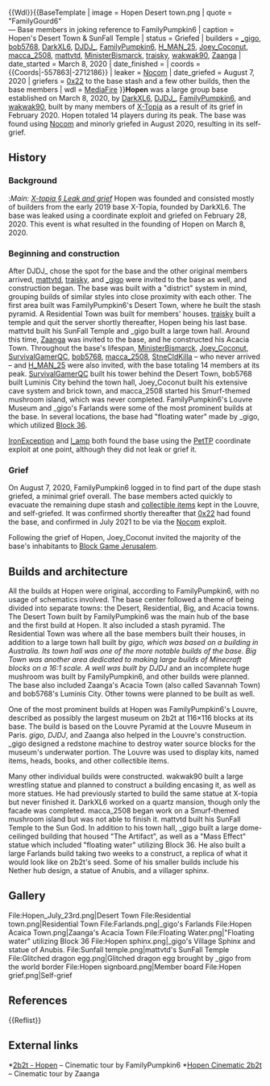 {{Wdl}}{{BaseTemplate
| image = Hopen Desert town.png
| quote = "FamilyGourd6" </br>— Base members in joking reference to FamilyPumpkin6
| caption = Hopen's Desert Town & SunFall Temple
| status = Griefed
| builders = [_gigo](https://2b2t.miraheze.org/wiki/_gigo), [bob5768](https://2b2t.miraheze.org/wiki/bob5768), [DarkXL6](https://2b2t.miraheze.org/wiki/DarkXL6), [DJDJ_](https://2b2t.miraheze.org/wiki/DJDJ_), [FamilyPumpkin6](https://2b2t.miraheze.org/wiki/FamilyPumpkin6), [H_MAN_25](https://2b2t.miraheze.org/wiki/H_MAN_25), [Joey_Coconut](https://2b2t.miraheze.org/wiki/Joey_Coconut), [macca_2508](https://2b2t.miraheze.org/wiki/macca_2508), [mattvtd](https://2b2t.miraheze.org/wiki/mattvtd), [MinisterBismarck](https://2b2t.miraheze.org/wiki/MinisterBismarck), [traisky](https://2b2t.miraheze.org/wiki/traisky), [wakwak90](https://2b2t.miraheze.org/wiki/wakwak90), [Zaanga](https://2b2t.miraheze.org/wiki/Zaanga)
| date_started = March 8, 2020
| date_finished =
| coords = {{Coords|-557863|-2712186}}
| leaker = [Nocom](https://2b2t.miraheze.org/wiki/Nocom)
| date_griefed = August 7, 2020
| griefers = [0x22](https://2b2t.miraheze.org/wiki/0x22) to the base stash and a few other builds, then the base members
| wdl = [MediaFire](https://www.mediafire.com/file/cwmpe5y1mk3twsj/2b2t+-+Hopen_Final.zip/file)
}}**Hopen** was a large group base established on March 8, 2020, by [DarkXL6](https://2b2t.miraheze.org/wiki/DarkXL6), [DJDJ_](https://2b2t.miraheze.org/wiki/DJDJ_), [FamilyPumpkin6](https://2b2t.miraheze.org/wiki/FamilyPumpkin6), and [wakwak90](https://2b2t.miraheze.org/wiki/wakwak90), built by many members of [X-Topia](https://2b2t.miraheze.org/wiki/X-Topia) as a result of its grief in February 2020. Hopen totaled 14 players during its peak. The base was found using [Nocom](https://2b2t.miraheze.org/wiki/Nocom) and minorly griefed in August 2020, resulting in its self-grief.

## History
### Background
:*Main: [X-topia § Leak and grief](https://2b2t.miraheze.org/wiki/X-Topia#Leak_and_grief)*
Hopen was founded and consisted mostly of builders from the early 2019 base X-Topia, founded by DarkXL6. The base was leaked using a coordinate exploit and griefed on February 28, 2020. This event is what resulted in the founding of Hopen on March 8, 2020.

### Beginning and construction
After DJDJ_ chose the spot for the base and the other original members arrived, [mattvtd](https://2b2t.miraheze.org/wiki/mattvtd), [traisky](https://2b2t.miraheze.org/wiki/traisky), and [_gigo](https://2b2t.miraheze.org/wiki/_gigo) were invited to the base as well, and construction began. The base was built with a "district" system in mind, grouping builds of similar styles into close proximity with each other. The first area built was FamilyPumpkin6's Desert Town, where he built the stash pyramid. A Residential Town was built for members' houses. [traisky](https://2b2t.miraheze.org/wiki/traisky) built a temple and quit the server shortly thereafter, Hopen being his last base. mattvtd built his SunFall Temple and _gigo built a large town hall. Around this time, [Zaanga](https://2b2t.miraheze.org/wiki/Zaanga) was invited to the base, and he constructed his Acacia Town. Throughout the base's lifespan, [MinisterBismarck](https://2b2t.miraheze.org/wiki/MinisterBismarck), [Joey_Coconut](https://2b2t.miraheze.org/wiki/Joey_Coconut), [SurvivalGamerQC](https://2b2t.miraheze.org/wiki/SurvivalGamerQC), [bob5768](https://2b2t.miraheze.org/wiki/bob5768), [macca_2508](https://2b2t.miraheze.org/wiki/macca_2508), [StneCldKilla](https://2b2t.miraheze.org/wiki/StneCldKilla) – who never arrived – and [H_MAN_25](https://2b2t.miraheze.org/wiki/H_MAN_25) were also invited, with the base totaling 14 members at its peak. [SurvivalGamerQC](https://2b2t.miraheze.org/wiki/SurvivalGamerQC) built his tower behind the Desert Town, bob5768 built Luminis City behind the town hall, Joey_Coconut built his extensive cave system and brick town, and macca_2508 started his Smurf-themed mushroom island, which was never completed. FamilyPumpkin6's Louvre Museum and _gigo's Farlands were some of the most prominent builds at the base. In several locations, the base had "floating water" made by _gigo, which utilized [Block 36](https://2b2t.miraheze.org/wiki/Block_36).

[IronException](https://2b2t.miraheze.org/wiki/IronException) and [l_amp](https://2b2t.miraheze.org/wiki/l_amp) both found the base using the [PetTP](https://2b2t.miraheze.org/wiki/PetTP) coordinate exploit at one point, although they did not leak or grief it.

### Grief
On August 7, 2020, FamilyPumpkin6 logged in to find part of the dupe stash griefed, a minimal grief overall. The base members acted quickly to evacuate the remaining dupe stash and [collectible items](https://2b2t.miraheze.org/wiki/Collectible_item) kept in the Louvre, and self-griefed. It was confirmed shortly thereafter that [0x22](https://2b2t.miraheze.org/wiki/0x22) had found the base, and confirmed in July 2021 to be via the [Nocom](https://2b2t.miraheze.org/wiki/Nocom) exploit.

Following the grief of Hopen, Joey_Coconut invited the majority of the base's inhabitants to [Block Game Jerusalem](https://2b2t.miraheze.org/wiki/Block_Game_Jerusalem).

## Builds and architecture
All the builds at Hopen were original, according to FamilyPumpkin6, with no usage of schematics involved. The base center followed a theme of being divided into separate towns: the Desert, Residential, Big, and Acacia towns. The Desert Town built by FamilyPumpkin6 was the main hub of the base and the first build at Hopen. It also included a stash pyramid. The Residential Town was where all the base members built their houses, in addition to a large town hall built by _gigo, which was based on a building in Australia. Its town hall was one of the more notable builds of the base. Big Town was another area dedicated to making large builds of *Minecraft* blocks on a 16:1 scale. A well was built by DJDJ_ and an incomplete huge mushroom was built by FamilyPumpkin6, and other builds were planned. The base also included Zaanga's Acacia Town (also called Savannah Town) and bob5768's Luminis City. Other towns were planned to be built as well.

One of the most prominent builds at Hopen was FamilyPumpkin6's Louvre, described as possibly the largest museum on 2b2t at 116×116 blocks at its base. The build is based on the Louvre Pyramid at the Louvre Museum in Paris. _gigo, DJDJ_, and Zaanga also helped in the Louvre's construction. _gigo designed a redstone machine to destroy water source blocks for the museum's underwater portion. The Louvre was used to display kits, named items, heads, books, and other collectible items.

Many other individual builds were constructed. wakwak90 built a large wrestling statue and planned to construct a building encasing it, as well as more statues. He had previously started to build the same statue at X-topia but never finished it. DarkXL6 worked on a quartz mansion, though only the facade was completed. macca_2508 began work on a Smurf-themed mushroom island but was not able to finish it. mattvtd built his SunFall Temple to the Sun God. In addition to his town hall, _gigo built a large dome-ceilinged building that housed "The Artifact", as well as a "Mass Effect" statue which included "floating water" utilizing Block 36. He also built a large Farlands build taking two weeks to a construct, a replica of what it would look like on 2b2t's seed. Some of his smaller builds include his Nether hub design, a statue of Anubis, and a villager sphinx.

## Gallery
<gallery>
File:Hopen_July_23rd.png|Desert Town
File:Residential town.png|Residential Town
File:Farlands.png|_gigo's Farlands
File:Hopen Acaica Town.png|Zaanga's Acacia Town
File:Floating Water.png|"Floating water" utilizing Block 36
File:Hopen sphinx.png|_gigo's Village Sphinx and statue of Anubis.
File:Sunfall temple.png|mattvtd's SunFall Temple
File:Glitched dragon egg.png|Glitched dragon egg brought by _gigo from the world border
File:Hopen signboard.png|Member board
File:Hopen grief.png|Self-grief
</gallery>

## References
{{Reflist}}

## External links
*[2b2t - Hopen](https://www.youtube.com/watch?v=GUw6yv-ERTU) – Cinematic tour by FamilyPumpkin6
*[Hopen Cinematic 2b2t](https://www.youtube.com/watch?v=F7QXWNHbIPk) – Cinematic tour by Zaanga